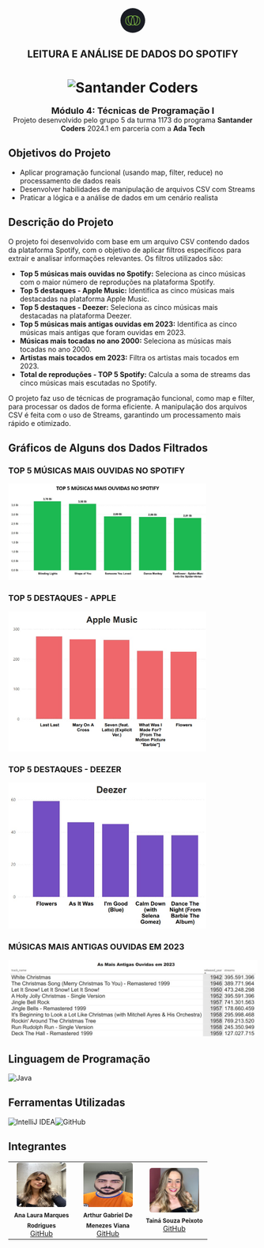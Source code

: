 <div align="center">
  <img alt="Ada" style="border-radius: 50%; width: 50px;" src="ImagensReadme/Ada.png">
  <h1 style="font-size: 20px;"><b>LEITURA E ANÁLISE DE DADOS DO SPOTIFY</b></h1>
</div>

<h1 align="center">
<img alt="Santander Coders" src="https://ada-strapi-production.s3.sa-east-1.amazonaws.com/Thumb_Meta_20_f25502065b.png" width="300" height="180">
</h1></h1>

<div align="center">
<b><span style="font-size: 18px;">Módulo 4: Técnicas de Programação I </span></b><br>Projeto desenvolvido pelo grupo 5 da turma 1173 do programa <b>Santander Coders</b> 2024.1 em parceria com a <b>Ada Tech</b>
</div>

## Objetivos do Projeto
- Aplicar programação funcional (usando map, filter, reduce) no processamento de dados reais
- Desenvolver habilidades de manipulação de arquivos CSV com Streams
- Praticar a lógica e a análise de dados em um cenário realista

## Descrição do Projeto
O projeto foi desenvolvido com base em um arquivo CSV contendo dados da plataforma Spotify, com o objetivo de aplicar filtros específicos para extrair e analisar informações relevantes. Os filtros utilizados são:
- **Top 5 músicas mais ouvidas no Spotify:** Seleciona as cinco músicas com o maior número de reproduções na plataforma Spotify.
- **Top 5 destaques - Apple Music:** Identifica as cinco músicas mais destacadas na plataforma Apple Music.
- **Top 5 destaques - Deezer:** Seleciona as cinco músicas mais destacadas na plataforma Deezer.
- **Top 5 músicas mais antigas ouvidas em 2023:** Identifica as cinco músicas mais antigas que foram ouvidas em 2023.
- **Músicas mais tocadas no ano 2000:** Seleciona as músicas mais tocadas no ano 2000.
- **Artistas mais tocados em 2023:** Filtra os artistas mais tocados em 2023.
- **Total de reproduções - TOP 5 Spotify:** Calcula a soma de streams das cinco músicas mais escutadas no Spotify.

O projeto faz uso de técnicas de programação funcional, como map e filter, para processar os dados de forma eficiente. A manipulação dos arquivos CSV é feita com o uso de Streams, garantindo um processamento mais rápido e otimizado.

## Gráficos de Alguns dos Dados Filtrados

### TOP 5 MÚSICAS MAIS OUVIDAS NO SPOTIFY
<img src="ImagensReadme/top-spotify.jpg" alt="Top 5 Spotify" width="400">

### TOP 5 DESTAQUES - APPLE
<img src="ImagensReadme/apple.jpg" alt="Top 5 Apple" width="400">

### TOP 5 DESTAQUES - DEEZER
<img src="ImagensReadme/deezer.jpg" alt="Top 5 Deezer" width="400">

### MÚSICAS MAIS ANTIGAS OUVIDAS EM 2023
<img src="ImagensReadme/mais-antigas.jpg" alt="Top 5 Antigas" width="520">

## Linguagem de Programação
![Java](https://img.shields.io/badge/java-%23ED8B00.svg?style=for-the-badge&logo=openjdk&logoColor=white)

## Ferramentas Utilizadas
![IntelliJ IDEA](https://img.shields.io/badge/IntelliJ_IDEA-000000.svg?style=for-the-badge&logo=intellij-idea&logoColor=white)![GitHub](https://img.shields.io/badge/github-%23121011.svg?style=for-the-badge&logo=github&logoColor=white)

## Integrantes
<table align="center" style="width: 80%;">
  <tr>
    <td align="center" style="width: 20%;">
      <img style="border-radius: 5%;" src="ImagensReadme/LauraFoto.jpeg" height="90px" width="100px;" alt=""/><br />
      <sub><b>Ana Laura Marques Rodrigues</b></sub><br />
      <a href="https://github.com/lauluah" target="_blank">GitHub</a>
    </td>
    <td align="center" style="width: 20%;">
      <img style="border-radius: 5%;" src="ImagensReadme/Arthur.jpeg" height="90px" width="100px;" alt=""/><br />
      <sub><b>Arthur Gabriel De Menezes Viana</b></sub><br />
      <a href="https://github.com/arthurgmv" target="_blank">GitHub</a>
    </td>
    <td align="center" style="width: 20%;">
      <img style="border-radius: 5%;" src="ImagensReadme/Taina.jpeg" height="90px" width="100px;" alt=""/><br />
      <sub><b>Tainá Souza Peixoto</b></sub><br />
      <a href="https://github.com/peixotots" target="_blank">GitHub</a>
    </td>
  </tr>
</table>

